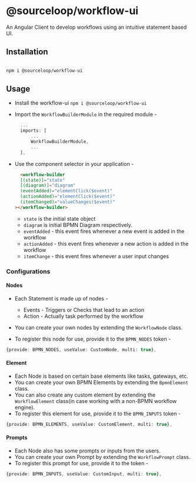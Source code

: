 # @sourceloop/workflow-ui

An Angular Client to develop workflows using an intuitive statement based UI.
## Installation

```bash

npm i @sourceloop/workflow-ui

```

## Usage

- Install the workflow-ui
  `npm i @sourceloop/workflow-ui`
- Import the `WorkflowBuilderModule` in the required module -

  ```typescript
    ...
    imports: [
        ...
        WorkflowBuilderModule,
        ...
    ],
  ```

- Use the component selector in your application - 
  ```html
    <workflow-builder
    [(state)]="state"
    [(diagram)]="diagram"
    (eventAdded)="elementClick($event)"
    (actionAdded)="elementClick($event)"
    (itemChanged)="valueChanges($event)"
  ></workflow-builder>
  ```

  - `state` is the initial state object
  - `diagram` is initial BPMN Diagram respectively.
  - `eventAdded` - this event fires whenever a new event is added in the workflow
  - `actionAdded` - this event fires whenever a new action is added in the workflow
  - `itemChange` - this event fires whenever a user input changes

### Configurations
#### Nodes

  - Each Statement is made up of nodes -
    - Events - Triggers or Checks that lead to an action
    - Action - Actually task performed by the workflow
  
  - You can create your own nodes by extending the `WorkflowNode` class.
  - To register this node for use, provide it to the `BPMN_NODES` token -

  ```typescript
  {provide: BPMN_NODES, useValue: CustomNode, multi: true},
  ```

#### Element

  - Each Node is based on certain base elements like tasks, gateways, etc.
  - You can create your own BPMN Elements by extending the `BpmnElement` class.
  - You can also create any custom element by extending the `WorkflowElement` class(in case working with a non-BPMN workflow engine).
  - To register this element for use, provide it to the `BPMN_INPUTS` token - 
  
  ```typescript
  {provide: BPMN_ELEMENTS, useValue: CustomElement, multi: true},
  ```

#### Prompts

  - Each Node also has some prompts or inputs from the users.
  - You can create your own Prompt by extending the `WorkflowPrompt` class.
  - To register this prompt for use, provide it to the token - 
  
  ```typescript
  {provide: BPMN_INPUTS, useValue: CustomInput, multi: true},
  ```


